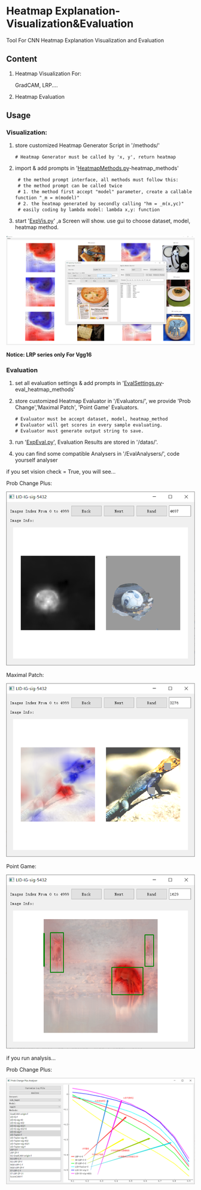 # Heatmap Explanation-Visualization&Evaluation
Tool For CNN Heatmap Explanation Visualization and Evaluation

## Content
1. Heatmap Visualization For:

   GradCAM, LRP....

2. Heatmap Evaluation

## Usage

### Visualization:

1. store customized Heatmap Generator Script in '/methods/'

       # Heatmap Generator must be called by 'x, y', return heatmap

2. import & add prompts in '[HeatmapMethods.py](HeatmapMethods.py)-heatmap_methods'

        # the method prompt interface, all methods must follow this:
        # the method prompt can be called twice
        # 1. the method first accept "model" parameter, create a callable function "_m = m(model)"
        # 2. the heatmap generated by secondly calling "hm = _m(x,yc)"
        # easily coding by lambda model: lambda x,y: function

3. start '[ExpVis.py](ExpVis.py)' ,a Screen will show. use gui to choose dataset, model, heatmap method. 

![vis](demo.png)

**Notice: LRP series only For Vgg16**

### Evaluation 

1. set all evaluation settings & add prompts in '[EvalSettings.py](EvalSettings.py)-eval_heatmap_methods'

2. store customized Heatmap Evaluator in '/Evaluators/', we provide 'Prob Change','Maximal Patch', 'Point Game' Evaluators.

       # Evaluator must be accept dataset, model, heatmap_method
       # Evaluator will get scores in every sample evaluating.
       # Evaluator must generate output string to save.

3. run '[ExpEval.py](ExpEval.py)', Evaluation Results are stored in '/datas/'.

4. you can find some compatible Analysers in '/EvalAnalysers/', code yourself analyser

if you set vision check = True, you will see...

Prob Change Plus:

![pcp](pcp.png)

Maximal Patch:

![mp](mp.png)

Point Game:

![pg](pg.png)

if you run analysis...

Prob Change Plus:

![evr](EvaluationResult.png)
